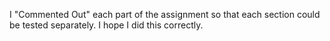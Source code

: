I "Commented Out" each part of the assignment so that each section could be tested separately. I hope I did this correctly.
